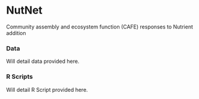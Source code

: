 # NutNet
Community assembly and ecosystem function (CAFE) responses to Nutrient addition


### Data
Will detail data provided here.

### **R Scripts** 
Will detail R Script provided here.
